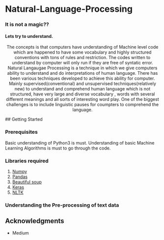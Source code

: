 # Natural-Language-Processing
### It is not a magic??
#### Lets try to understand.

<p align="center">
The concepts is that computers have understanding of Machine level code which are happened to have some vocabulary and highly structured conventions with tons of rules and restriction. The codes written to understand by computer will only run if they are free of syntatic error. Natural Langaugae Processing is a technique in which we give computers ability to understand and do interpretations of human language. There has been various techniques developed to achieve this ability for computer. Mainly supervised(conventional) and unsupervised techniques(relatively new) to understand and comprehend human language which is not structured, have very large and diverse vocabulary , words with several different meanings and all sorts of interesting word play. One of the biggest challenges is to include linguistic pauses for coumpters to comprehend the language. 
</p>
## Getting Started


### Prerequisites

Basic understanding of Python3 is must. Understanding of basic Machine Learning Algorithms is must to go through the code.


### Libraries required

1. [Numpy](http://numpy.org/)
2. [Pandas](http://pandas.pydata.org/)
3. [Beautiful soup](https://pypi.org/project/beautifulsoup4/)
4. [Keras](https://keras.io/)
5. [NLTK](https://www.nltk.org/)


### Understanding the Pre-processing of text data




## Acknowledgments

* Medium

